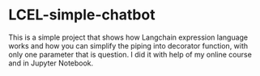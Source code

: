 # LCEL-simple-chatbot
This is a simple project that shows how Langchain expression language works and how you can simplify the piping into decorator function, with only one parameter that is question. I did it with help of my online course and in Jupyter Notebook.
